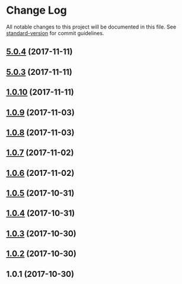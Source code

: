 # Change Log

All notable changes to this project will be documented in this file. See [standard-version](https://github.com/conventional-changelog/standard-version) for commit guidelines.

<a name="5.0.4"></a>
## [5.0.4](https://github.com/raptorbox/raptor-broker/compare/v5.0.3...v5.0.4) (2017-11-11)



<a name="5.0.3"></a>
## [5.0.3](https://github.com/raptorbox/raptor-broker/compare/v5.0.2...v5.0.3) (2017-11-11)



<a name="1.0.10"></a>
## [1.0.10](https://github.com/raptorbox/raptor-broker/compare/v5.0.1...v1.0.10) (2017-11-11)



<a name="1.0.9"></a>
## [1.0.9](https://github.com/raptorbox/raptor-broker/compare/v1.0.8...v1.0.9) (2017-11-03)



<a name="1.0.8"></a>
## [1.0.8](https://github.com/raptorbox/raptor-broker/compare/v1.0.7...v1.0.8) (2017-11-03)



<a name="1.0.7"></a>
## [1.0.7](https://github.com/raptorbox/raptor-broker/compare/v1.0.6...v1.0.7) (2017-11-02)



<a name="1.0.6"></a>
## [1.0.6](https://github.com/raptorbox/raptor-broker/compare/v1.0.5...v1.0.6) (2017-11-02)



<a name="1.0.5"></a>
## [1.0.5](https://github.com/muka/raptor-broker/compare/v1.0.4...v1.0.5) (2017-10-31)



<a name="1.0.4"></a>
## [1.0.4](https://github.com/muka/raptor-broker/compare/v1.0.3...v1.0.4) (2017-10-31)



<a name="1.0.3"></a>
## [1.0.3](https://github.com/muka/raptor-broker/compare/v1.0.2...v1.0.3) (2017-10-30)



<a name="1.0.2"></a>
## [1.0.2](https://github.com/muka/raptor-broker/compare/v1.0.1...v1.0.2) (2017-10-30)



<a name="1.0.1"></a>
## 1.0.1 (2017-10-30)

